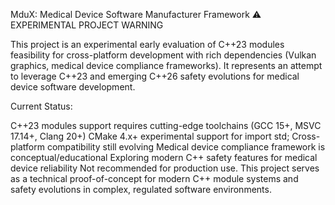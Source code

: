 MduX: Medical Device Software Manufacturer Framework
⚠️ EXPERIMENTAL PROJECT WARNING

This project is an experimental early evaluation of C++23 modules feasibility for cross-platform development with rich dependencies (Vulkan graphics, medical device compliance frameworks). It represents an attempt to leverage C++23 and emerging C++26 safety evolutions for medical device software development.

Current Status:

C++23 modules support requires cutting-edge toolchains (GCC 15+, MSVC 17.14+, Clang 20+)
CMake 4.x+ experimental support for import std;
Cross-platform compatibility still evolving
Medical device compliance framework is conceptual/educational
Exploring modern C++ safety features for medical device reliability
Not recommended for production use. This project serves as a technical proof-of-concept for modern C++ module systems and safety evolutions in complex, regulated software environments.
